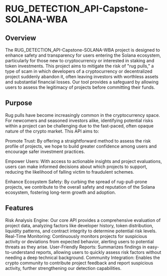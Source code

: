 # RUG_DETECTION_API-Capstone-SOLANA-WBA
## Overview
The RUG_DETECTION_API-Capstone-SOLANA-WBA project is designed to enhance safety and transparency for users entering the Solana ecosystem, particularly for those new to cryptocurrency or interested in staking and token investments. This project aims to mitigate the risk of "rug pulls," a type of scam in which developers of a cryptocurrency or decentralized project suddenly abandon it, often leaving investors with worthless assets and substantial financial losses. Our tool provides a safeguard by allowing users to assess the legitimacy of projects before committing their funds.

## Purpose
Rug pulls have become increasingly common in the cryptocurrency space. For newcomers and seasoned investors alike, identifying potential risks within a project can be challenging due to the fast-paced, often opaque nature of the crypto market. This API aims to:

Promote Trust: By offering a straightforward method to assess the risk profile of projects, we hope to build greater confidence among users and encourage safer investment practices.

Empower Users: With access to actionable insights and project evaluations, users can make informed decisions about which projects to support, reducing the likelihood of falling victim to fraudulent schemes.

Enhance Ecosystem Safety: By curbing the spread of rug-pull-prone projects, we contribute to the overall safety and reputation of the Solana ecosystem, fostering long-term growth and adoption.

## Features
Risk Analysis Engine: Our core API provides a comprehensive evaluation of project data, analyzing factors like developer history, token distribution, liquidity patterns, and contract integrity to determine potential risk levels.
Real-Time Monitoring: Continuously monitors projects for suspicious activity or deviations from expected behavior, alerting users to potential threats as they arise.
User-Friendly Reports: Summarizes findings in easy-to-understand reports, allowing users to quickly assess risk factors without needing a deep technical background.
Community Integration: Enables the crypto community to contribute project feedback and report suspicious activity, further strengthening our detection capabilities.

